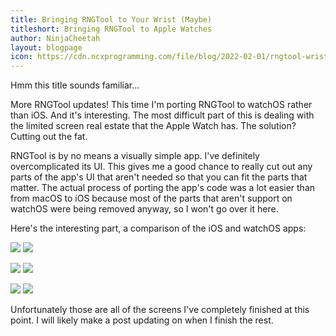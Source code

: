 ```yaml
---
title: Bringing RNGTool to Your Wrist (Maybe)
titleshort: Bringing RNGTool to Apple Watches
author: NinjaCheetah
layout: blogpage
icon: https://cdn.ncxprogramming.com/file/blog/2022-02-01/rngtool-wrist-dice-mode.png
---
```


Hmm this title sounds familiar...

More RNGTool updates! This time I'm porting RNGTool to watchOS rather than iOS. And it's interesting. The most difficult part of this is dealing with the limited screen real estate that the Apple Watch has. The solution? Cutting out the fat.

RNGTool is by no means a visually simple app. I've definitely overcomplicated its UI. This gives me a good chance to really cut out any parts of the app's UI that aren't needed so that you can fit the parts that matter. The actual process of porting the app's code was a lot easier than from macOS to iOS because most of the parts that aren't support on watchOS were being removed anyway, so I won't go over it here.

Here's the interesting part, a comparison of the iOS and watchOS apps:

![](https://cdn.ncxprogramming.com/file/blog/2022-02-01/rngtool-mobile-number-mode.png) ![](https://cdn.ncxprogramming.com/file/blog/2022-02-01/rngtool-wrist-number-mode.png)

![](https://cdn.ncxprogramming.com/file/blog/2022-02-01/rngtool-mobile-dice-mode.png) ![](https://cdn.ncxprogramming.com/file/blog/2022-02-01/rngtool-wrist-dice-mode.png)

![](https://cdn.ncxprogramming.com/file/blog/2022-02-01/rngtool-mobile-about.png) ![](https://cdn.ncxprogramming.com/file/blog/2022-02-01/rngtool-wrist-about.png)

Unfortunately those are all of the screens I've completely finished at this point. I will likely make a post updating on when I finish the rest.